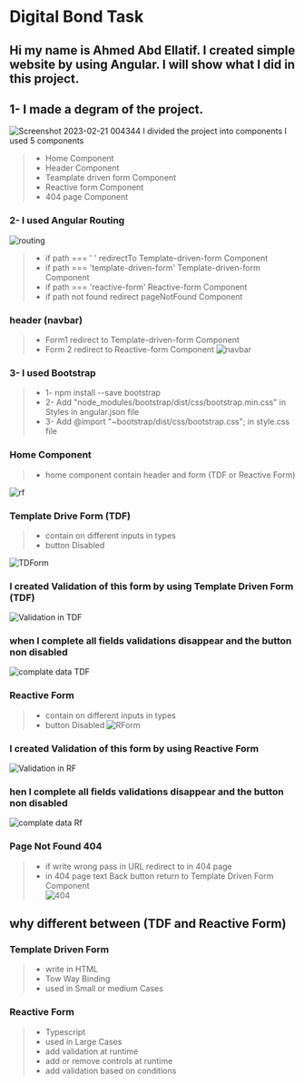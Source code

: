 # Digital Bond Task
## Hi my name is Ahmed Abd Ellatif. I created simple website by using Angular. I will show what I did in this project.

## 1- I made a degram of the project.
![Screenshot 2023-02-21 004344](https://user-images.githubusercontent.com/61418344/220211173-23d7eace-84df-45fa-808d-8a1aa18aa3aa.jpg)
I divided the project into components I used 5 components
   > - Home Component
   > - Header Component
   > - Teamplate driven form Component
   > - Reactive form Component
   > - 404 page Component
  
 ### 2- I used Angular Routing 

![routing](https://user-images.githubusercontent.com/61418344/220211801-58967d18-ea4c-46d3-baa5-fb5135f6846b.jpg)

> - if path === ' ' redirectTo Template-driven-form Component
> - if path === 'template-driven-form'  Template-driven-form Component
> - if path === 'reactive-form'  Reactive-form Component
> - if path not found  redirect pageNotFound Component

### header (navbar)
> - Form1  redirect to Template-driven-form Component
> - Form 2 redirect to Reactive-form Component
![navbar](https://user-images.githubusercontent.com/61418344/220215840-89f58a5c-a239-44e9-8dc6-7886607752ca.jpg)



 ### 3- I used Bootstrap
 
 > - 1- npm install --save bootstrap
 > - 2- Add "node_modules/bootstrap/dist/css/bootstrap.min.css" in Styles in angular.json file 
 > - 3- Add @import "~bootstrap/dist/css/bootstrap.css"; in style.css file


### Home Component 

> -  home component contain header and form (TDF or Reactive Form) 

![rf](https://user-images.githubusercontent.com/61418344/220213554-1b15a372-a5d4-4392-89e0-891183b859fc.jpg)

### Template Drive Form (TDF)

> -  contain on different inputs in types
> - button Disabled 

![TDForm](https://user-images.githubusercontent.com/61418344/220213705-944cca6a-8fe9-4705-b21b-63e11086cbc0.jpg)


### I created Validation of this form by using Template Driven Form (TDF)
![Validation in TDF](https://user-images.githubusercontent.com/61418344/220214096-eef64182-9a84-49b8-9543-c9b118df27d8.jpg)

### when I complete  all fields validations disappear and the button non disabled  
![complate data TDF](https://user-images.githubusercontent.com/61418344/220214401-8ef6e00c-772f-4ec7-9033-6d3372c9e2e2.jpg)

### Reactive Form 

> - contain on different inputs in types
> - button Disabled
![RForm](https://user-images.githubusercontent.com/61418344/220215134-d706b669-596d-41cc-b989-3e66d8571f96.jpg)


### I created Validation of this form by using Reactive Form
![Validation in RF](https://user-images.githubusercontent.com/61418344/220215212-f3621df8-e73b-4423-b42b-b30b6c21ff99.jpg)


### hen I complete all fields validations disappear and the button non disabled
![complate data Rf](https://user-images.githubusercontent.com/61418344/220215243-028a0c55-38cf-4c65-ac01-ef062b0c6359.jpg)

### Page Not Found 404
> - if write wrong pass in URL redirect to in 404 page
> - in 404 page text Back button return to Template Driven Form Component     
![404](https://user-images.githubusercontent.com/61418344/220215508-b55d1563-54f0-42f2-af40-2c93e9ac36a7.jpg)



## why different between (TDF and Reactive Form)
### Template Driven Form 

> - write in HTML
> - Tow Way Binding
> - used in Small or medium Cases

### Reactive Form 

> - Typescript
> - used in Large Cases
> - add validation at runtime 
> - add or remove controls at runtime
> - add validation based on conditions










